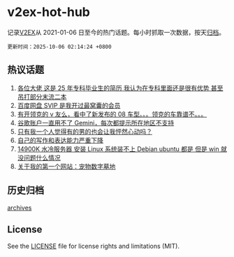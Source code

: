 # v2ex-hot-hub

 记录[V2EX](https://www.v2ex.com/)从 2021-01-06 日至今的热门话题。每小时抓取一次数据，按天[归档](archives)。

`更新时间：2025-10-06 02:14:24 +0800`

## 热议话题

1. [各位大佬 这是 25 年专科毕业生的简历 我认为在专科里面还是很有优势 甚至吊打部分末流二本](https://www.v2ex.com/t/1163410)
1. [百度网盘 SVIP 是我开过最窝囊的会员](https://www.v2ex.com/t/1163401)
1. [有开领克的 v 友么，看中了新发布的 08 车型。。。领克的车靠谱不。。。](https://www.v2ex.com/t/1163436)
1. [谷歌账户一直用不了 Gemini，每次都提示所在地区不支持](https://www.v2ex.com/t/1163408)
1. [只有我一个人觉得有的男的也会让我怦然心动吗？](https://www.v2ex.com/t/1163443)
1. [自己的写作和表达能力严重下降](https://www.v2ex.com/t/1163394)
1. [14900K 水冷服务器 安装 Linux 系统装不上 Debian ubuntu 都是 但是 win 就没问题什么情况](https://www.v2ex.com/t/1163395)
1. [关于我的第一个网站：宠物数字墓地](https://www.v2ex.com/t/1163396)

## 历史归档

[archives](archives)

## License

See the [LICENSE](LICENSE) file for license rights and limitations (MIT).
